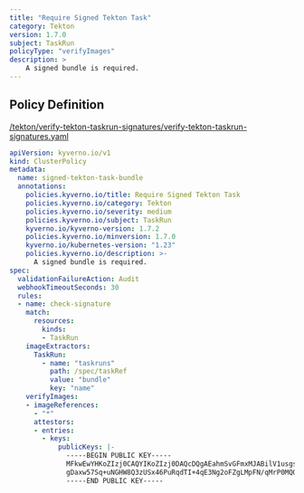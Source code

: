 ```yaml
---
title: "Require Signed Tekton Task"
category: Tekton
version: 1.7.0
subject: TaskRun
policyType: "verifyImages"
description: >
    A signed bundle is required.
---
```


## Policy Definition
<a href="https://github.com/kyverno/policies/raw/main//tekton/verify-tekton-taskrun-signatures/verify-tekton-taskrun-signatures.yaml" target="-blank">/tekton/verify-tekton-taskrun-signatures/verify-tekton-taskrun-signatures.yaml</a>

```yaml
apiVersion: kyverno.io/v1
kind: ClusterPolicy
metadata:
  name: signed-tekton-task-bundle
  annotations:
    policies.kyverno.io/title: Require Signed Tekton Task
    policies.kyverno.io/category: Tekton
    policies.kyverno.io/severity: medium
    policies.kyverno.io/subject: TaskRun
    kyverno.io/kyverno-version: 1.7.2
    policies.kyverno.io/minversion: 1.7.0
    kyverno.io/kubernetes-version: "1.23"
    policies.kyverno.io/description: >-
      A signed bundle is required.
spec:
  validationFailureAction: Audit
  webhookTimeoutSeconds: 30
  rules:
  - name: check-signature
    match:
      resources:
        kinds:
        - TaskRun
    imageExtractors:
      TaskRun:
        - name: "taskruns"
          path: /spec/taskRef
          value: "bundle"
          key: "name"
    verifyImages:
    - imageReferences:
      - "*"
      attestors:
      - entries:
        - keys: 
            publicKeys: |-
              -----BEGIN PUBLIC KEY-----
              MFkwEwYHKoZIzj0CAQYIKoZIzj0DAQcDQgAEahmSvGFmxMJABilV1usgsw6ImcQ/
              gDaxw57Sq+uNGHW8Q3zUSx46PuRqdTI+4qE3Ng2oFZgLMpFN/qMrP0MQQg==
              -----END PUBLIC KEY-----
```
